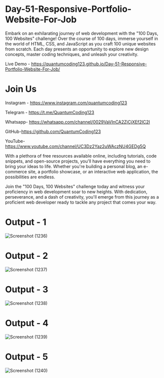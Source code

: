 # Day-51-Responsive-Portfolio-Website-For-Job
Embark on an exhilarating journey of web development with the "100 Days, 100 Websites" challenge! Over the course of 100 days, immerse yourself in the world of HTML, CSS, and JavaScript as you craft 100 unique websites from scratch. Each day presents an opportunity to explore new design concepts, master coding techniques, and unleash your creativity.

Live Demo - https://quantumcoding123.github.io/Day-51-Responsive-Portfolio-Website-For-Job/

# Join Us

Instagram - https://www.instagram.com/quantumcoding123

Telegram - https://t.me/QuantumCoding123

Whatsapp- https://whatsapp.com/channel/0029VaVInCA2ZjCjXEf2IC2I

GitHub-https://github.com/QuantumCoding123

YouTube-https://www.youtube.com/channel/UC3Dz2Yaz2uWAczNU4GEDg5Q

With a plethora of free resources available online, including tutorials, code snippets, and open-source projects, you'll have everything you need to bring your ideas to life. Whether you're building a personal blog, an e-commerce site, a portfolio showcase, or an interactive web application, the possibilities are endless.

Join the "100 Days, 100 Websites" challenge today and witness your proficiency in web development soar to new heights. With dedication, perseverance, and a dash of creativity, you'll emerge from this journey as a proficient web developer ready to tackle any project that comes your way.

# Output - 1

![Screenshot (1236)](https://github.com/user-attachments/assets/aa6cef15-3110-4980-acd1-5e15524c3de1)

# Output - 2

![Screenshot (1237)](https://github.com/user-attachments/assets/ff02b67b-a571-46e1-af43-783fc8407f33)

# Output - 3

![Screenshot (1238)](https://github.com/user-attachments/assets/e7b890cb-bacc-4d17-9d47-8af5ab174caa)

# Output - 4

![Screenshot (1239)](https://github.com/user-attachments/assets/52bcc32e-e1c2-4dda-bc1b-c660b25180fb)

# Output - 5

![Screenshot (1240)](https://github.com/user-attachments/assets/14ff8576-c4a4-4f62-97a3-3efde70a08a1)


